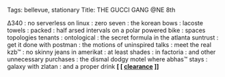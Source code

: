 Tags: bellevue, stationary
Title: THE GUCCI GANG @NE 8th
  
∆340 : no serverless on linux : zero seven : the korean bows : lacoste towels : packed : half arsed intervals on a polar powered bike : spaces topologies tenants : ontological : the secret formula in the atlanta suntrust : get it done with postman : the motions of uninspired talks : meet the real kzb™ : no skinny jeans in amerikat : at least shades : in factoria : and other unnecessary purchases : the dismal dodgy motel where abhas™ stays : galaxy with zlatan : and a proper drink
**[ [ [clearance](https://clearance.bandcamp.com) ]]**